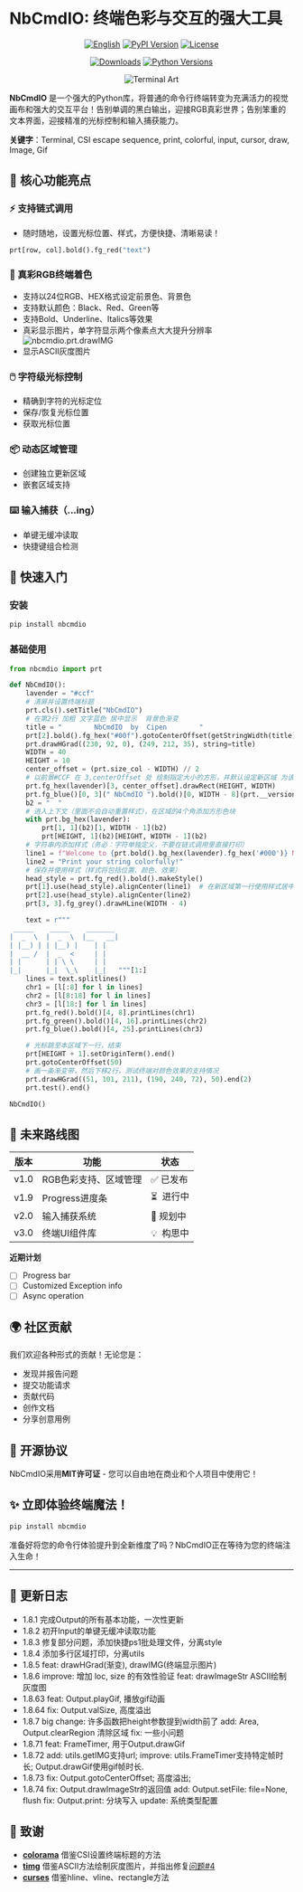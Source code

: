 # NbCmdIO: 终端色彩与交互的强大工具

<div align="center">

[![English](https://img.shields.io/badge/Readme-English-blue?style=for-the-badge&logo=googledocs&logoColor=white)](https://github.com/YXPHOPE/NbCmdIO/blob/main/README.en.md)
[![PyPI Version](https://img.shields.io/pypi/v/nbcmdio?style=for-the-badge&logo=pypi)](https://pypi.org/project/nbcmdio/)
[![License](https://img.shields.io/pypi/l/nbcmdio?style=for-the-badge&logo=opensourceinitiative)](https://github.com/YXPHOPE/NbCmdIO/blob/main/LICENSE)

[![Downloads](https://img.shields.io/pypi/dm/nbcmdio?style=for-the-badge&logo=hono)](https://pypi.org/project/nbcmdio/)
[![Python Versions](https://img.shields.io/pypi/pyversions/nbcmdio?style=for-the-badge&logo=python)](https://www.python.org/)

![Terminal Art](./assets/NbCmdIO.png)

</div>

**NbCmdIO** 是一个强大的Python库，将普通的命令行终端转变为充满活力的视觉画布和强大的交互平台！告别单调的黑白输出，迎接RGB真彩世界；告别笨重的文本界面，迎接精准的光标控制和输入捕获能力。

**关键字**：Terminal, CSI escape sequence, print, colorful, input, cursor, draw, Image, Gif

## 🌟 核心功能亮点

### ⚡ 支持链式调用

- 随时随地，设置光标位置、样式，方便快捷、清晰易读！

```python
prt[row, col].bold().fg_red("text")
```

### 🎨 真彩RGB终端着色

- 支持以24位RGB、HEX格式设定前景色、背景色
- 支持默认颜色：Black、Red、Green等
- 支持Bold、Underline、Italics等效果
- 真彩显示图片，单字符显示两个像素点大大提升分辨率
  ![nbcmdio.prt.drawIMG](./assets/drawDoraemon.png)
- 显示ASCII灰度图片

### 🖱️ 字符级光标控制

- 精确到字符的光标定位
- 保存/恢复光标位置
- 获取光标位置

### 📦 动态区域管理

- 创建独立更新区域
- 嵌套区域支持

### ⌨️ 输入捕获（...ing）

- 单键无缓冲读取
- 快捷键组合检测

## 🚀 快速入门

### 安装

```bash
pip install nbcmdio
```

### 基础使用

```python
from nbcmdio import prt

def NbCmdIO():
    lavender = "#ccf"
    # 清屏并设置终端标题
    prt.cls().setTitle("NbCmdIO")
    # 在第2行 加粗 文字蓝色 居中显示  背景色渐变
    title = "        NbCmdIO  by  Cipen        "
    prt[2].bold().fg_hex("#00f").gotoCenterOffset(getStringWidth(title), 2)
    prt.drawHGrad((230, 92, 0), (249, 212, 35), string=title)
    WIDTH = 40
    HEIGHT = 10
    center_offset = (prt.size_col - WIDTH) // 2
    # 以前景#CCF 在 3,centerOffset 处 绘制指定大小的方形，并默认设定新区域 为该方形
    prt.fg_hex(lavender)[3, center_offset].drawRect(HEIGHT, WIDTH)
    prt.fg_blue()[0, 3](" NbCmdIO ").bold()[0, WIDTH - 8](prt.__version__)
    b2 = "  "
    # 进入上下文（里面不会自动重置样式），在区域的4个角添加方形色块
    with prt.bg_hex(lavender):
        prt[1, 1](b2)[1, WIDTH - 1](b2)
        prt[HEIGHT, 1](b2)[HEIGHT, WIDTH - 1](b2)
    # 字符串内添加样式（务必：字符单独定义，不要在链式调用里直接打印）
    line1 = f"Welcome to {prt.bold().bg_hex(lavender).fg_hex('#000')} NbCmdIO "
    line2 = "Print your string colorfully!"
    # 保存并使用样式（样式将包括位置、颜色、效果）
    head_style = prt.fg_red().bold().makeStyle()
    prt[1].use(head_style).alignCenter(line1)  # 在新区域第一行使用样式居中显示文本
    prt[2].use(head_style).alignCenter(line2)
    prt[3, 3].fg_grey().drawHLine(WIDTH - 4)

    text = r"""
 _____    _____    _______ 
|  _  \  |  _  \  |__   __|
| |__) | | |__) |    | |   
|  __ /  |  _  <     | |   
| |      | | \ \     | |   
|_|      |_|  \_\    |_|   """[1:]
    lines = text.splitlines()
    chr1 = [l[:8] for l in lines]
    chr2 = [l[8:18] for l in lines]
    chr3 = [l[18:] for l in lines]
    prt.fg_red().bold()[4, 8].printLines(chr1)
    prt.fg_green().bold()[4, 16].printLines(chr2)
    prt.fg_blue().bold()[4, 25].printLines(chr3)

    # 光标跳至本区域下一行，结束
    prt[HEIGHT + 1].setOriginTerm().end()
    prt.gotoCenterOffset(50)
    # 画一条渐变带，然后下移2行，测试终端对颜色效果的支持情况
    prt.drawHGrad((51, 101, 211), (190, 240, 72), 50).end(2)
    prt.test().end()

NbCmdIO()
```

## 🔮 未来路线图

| 版本 | 功能                  | 状态        |
| ---- | --------------------- | ----------- |
| v1.0 | RGB色彩支持、区域管理 | ✅ 已发布   |
| v1.9 | Progress进度条        | ⏳  进行中 |
| v2.0 | 输入捕获系统          | 📅 规划中   |
| v3.0 | 终端UI组件库          | 💡  构思中 |

**近期计划**

* [ ] Progress bar
* [ ] Customized Exception info
* [ ] Async operation

## 🌍 社区贡献

我们欢迎各种形式的贡献！无论您是：

- 发现并报告问题
- 提交功能请求
- 贡献代码
- 创作文档
- 分享创意用例

## 📜 开源协议

NbCmdIO采用**MIT许可证** - 您可以自由地在商业和个人项目中使用它！

## ✨ 立即体验终端魔法！

```bash
pip install nbcmdio
```

准备好将您的命令行体验提升到全新维度了吗？NbCmdIO正在等待为您的终端注入生命！

---

## 📜 更新日志

- 1.8.1 完成Output的所有基本功能，一次性更新
- 1.8.2 初开Input的单键无缓冲读取功能
- 1.8.3 修复部分问题，添加快捷ps1批处理文件，分离style
- 1.8.4 添加多行区域打印，分离utils
- 1.8.5 feat: drawHGrad(渐变), drawIMG(终端显示图片)
- 1.8.6 improve: 增加 loc, size 的有效性验证
  feat: drawImageStr ASCII绘制灰度图
- 1.8.63 feat: Output.playGif, 播放gif动画
- 1.8.64 fix: Output.valSize, 高度溢出
- 1.8.7 big change: 许多函数把height参数提到width前了
  add: Area, Output.clearRegion 清除区域
  fix: 一些小问题
- 1.8.71 feat: FrameTimer, 用于Output.drawGif
- 1.8.72 add: utils.getIMG支持url;
  improve: utils.FrameTimer支持特定帧时长; Output.drawGif使用gif帧时长.
- 1.8.73 fix: Output.gotoCenterOffset; 高度溢出;
- 1.8.74 fix: Output.drawImageStr的返回值
  add: Output.setFile: file=None, flush
  fix: Output.print: 分块写入
  update: 系统类型配置

## 🙏 致谢

- **[colorama](https://github.com/tartley/colorama)** 借鉴CSI设置终端标题的方法
- **[timg](https://github.com/adzierzanowski/timg)** 借鉴ASCII方法绘制灰度图片，并指出修复[问题#4](https://github.com/adzierzanowski/timg/issues/4)
- **[curses](https://github.com/zephyrproject-rtos/windows-curses)** 借鉴hline、vline、rectangle方法
